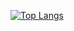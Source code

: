 [![Top Langs](https://github-readme-stats.vercel.app/api/top-langs/?username={ISAWASHUN}
)](https://github.com/anuraghazra/github-readme-stats)
